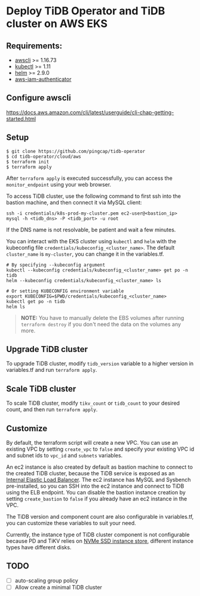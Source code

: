 # Deploy TiDB Operator and TiDB cluster on AWS EKS

## Requirements:
* [awscli](https://docs.aws.amazon.com/cli/latest/userguide/cli-chap-install.html) >= 1.16.73
* [kubectl](https://kubernetes.io/docs/tasks/tools/install-kubectl/#install-kubectl) >= 1.11
* [helm](https://github.com/helm/helm/blob/master/docs/install.md#installing-the-helm-client) >= 2.9.0
* [aws-iam-authenticator](https://github.com/kubernetes-sigs/aws-iam-authenticator#4-set-up-kubectl-to-use-authentication-tokens-provided-by-aws-iam-authenticator-for-kubernetes)

## Configure awscli

https://docs.aws.amazon.com/cli/latest/userguide/cli-chap-getting-started.html

## Setup

``` shell
$ git clone https://github.com/pingcap/tidb-operator
$ cd tidb-operator/cloud/aws
$ terraform init
$ terraform apply
```

After `terraform apply` is executed successfully, you can access the `monitor_endpoint` using your web browser.

To access TiDB cluster, use the following command to first ssh into the bastion machine, and then connect it via MySQL client:

``` shell
ssh -i credentials/k8s-prod-my-cluster.pem ec2-user@<bastion_ip>
mysql -h <tidb_dns> -P <tidb_port> -u root
```

If the DNS name is not resolvable, be patient and wait a few minutes.

You can interact with the EKS cluster using `kubectl` and `helm` with the kubeconfig file `credentials/kubeconfig_<cluster_name>`. The default `cluster_name` is `my-cluster`, you can change it in the variables.tf.

``` shell
# By specifying --kubeconfig argument
kubectl --kubeconfig credentials/kubeconfig_<cluster_name> get po -n tidb
helm --kubeconfig credentials/kubeconfig_<cluster_name> ls

# Or setting KUBECONFIG environment variable
export KUBECONFIG=$PWD/credentials/kubeconfig_<cluster_name>
kubectl get po -n tidb
helm ls
```

> **NOTE:** You have to manually delete the EBS volumes after running `terraform destroy` if you don't need the data on the volumes any more.

## Upgrade TiDB cluster

To upgrade TiDB cluster, modify `tidb_version` variable to a higher version in variables.tf and run `terraform apply`.

## Scale TiDB cluster

To scale TiDB cluster, modify `tikv_count` or `tidb_count` to your desired count, and then run `terraform apply`.

## Customize

By default, the terraform script will create a new VPC. You can use an existing VPC by setting `create_vpc` to `false` and specify your existing VPC id and subnet ids to `vpc_id` and `subnets` variables.

An ec2 instance is also created by default as bastion machine to connect to the created TiDB cluster, because the TiDB service is exposed as an [Internal Elastic Load Balancer](https://aws.amazon.com/blogs/aws/internal-elastic-load-balancers/). The ec2 instance has MySQL and Sysbench pre-installed, so you can SSH into the ec2 instance and connect to TiDB using the ELB endpoint. You can disable the bastion instance creation by setting `create_bastion` to `false` if you already have an ec2 instance in the VPC.

The TiDB version and component count are also configurable in variables.tf, you can customize these variables to suit your need.

Currently, the instance type of TiDB cluster component is not configurable because PD and TiKV relies on [NVMe SSD instance store](https://docs.aws.amazon.com/AWSEC2/latest/UserGuide/ssd-instance-store.html), different instance types have different disks.

## TODO
- [ ] auto-scaling group policy
- [ ] Allow create a minimal TiDB cluster
